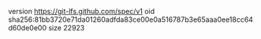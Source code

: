 version https://git-lfs.github.com/spec/v1
oid sha256:81bb3720e71da01260adfda83ce00e0a516787b3e65aaa0ee18cc64d60de0e00
size 22923
